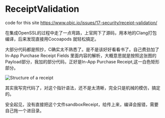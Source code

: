 # ReceiptValidation
code for this site https://www.objc.io/issues/17-security/receipt-validation/

在集成OpenSSL的过程中走了一点弯路，上官网下了源码，用本地的Clang打包编译，后来发现直接用Cocoapods 就轻松搞定。

大部分代码都是照抄，C确实太不熟悉了。是不是该好好看看书了。自己费劲加了  
  In-App Purchase Receipt Fields 里面内容的解析，大概意思就是按照这张图的Payload部分，我加的部分代码，正好是In-App Purchase Receipt,这一白色矩形部分。
  
  ![Structure of a receipt](https://developer.apple.com/library/ios/releasenotes/General/ValidateAppStoreReceipt/Art/InAppReceipts_2x.png)
  
  其实我写完代码了，对这个指针语法，还不是太清晰，完全只是机械的模仿，搞定的。
  

  安全起见，没有直接把这个文件sandboxReceipt，给传上来，编译会报错，需要自己拖一个进目录。
